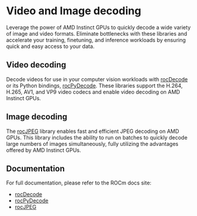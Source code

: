 # Video and Image decoding

Leverage the power of AMD Instinct GPUs to quickly decode a wide variety of image and video formats. Eliminate bottlenecks with these libraries and accelerate your training, finetuning, and inference workloads by ensuring quick and easy access to your data.

## Video decoding

Decode videos for use in your computer vision workloads with [rocDecode](https://github.com/ROCm/rocDecode) or its Python bindings, [rocPyDecode](https://github.com/ROCm/rocPyDecode). These libraries support the H.264, H.265, AV1, and VP9 video codecs and enable video decoding on AMD Instinct GPUs.

## Image decoding

The [rocJPEG](https://github.com/ROCm/rocJPEG) library enables fast and efficient JPEG decoding on AMD GPUs. This library includes the ability to run on batches to quickly decode large numbers of images simultaneously, fully utilizing the advantages offered by AMD Instinct GPUs.

## Documentation

For full documentation, please refer to the ROCm docs site:

- [rocDecode](https://rocm.docs.amd.com/projects/rocDecode/en/latest/)
- [rocPyDecode](https://rocm.docs.amd.com/projects/rocPyDecode/en/latest/index.html)
- [rocJPEG](https://rocm.docs.amd.com/projects/rocJPEG/en/latest/)
